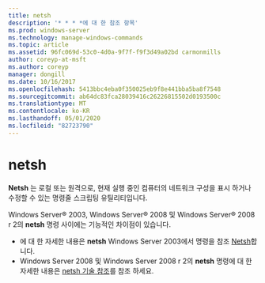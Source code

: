 ```yaml
---
title: netsh
description: '* * * *에 대 한 참조 항목'
ms.prod: windows-server
ms.technology: manage-windows-commands
ms.topic: article
ms.assetid: 96fc069d-53c0-4d0a-9f7f-f9f3d49a02bd carmonmills
author: coreyp-at-msft
ms.author: coreyp
manager: dongill
ms.date: 10/16/2017
ms.openlocfilehash: 5413bbc4eba0f350025eb9f8e441bba5ba8f7548
ms.sourcegitcommit: ab64dc83fca28039416c26226815502d0193500c
ms.translationtype: MT
ms.contentlocale: ko-KR
ms.lasthandoff: 05/01/2020
ms.locfileid: "82723790"
---
```

# <a name="netsh"></a>netsh



**Netsh** 는 로컬 또는 원격으로, 현재 실행 중인 컴퓨터의 네트워크 구성을 표시 하거나 수정할 수 있는 명령줄 스크립팅 유틸리티입니다.

Windows Server® 2003, Windows Server® 2008 및 Windows Server® 2008 r 2의 **netsh** 명령 사이에는 기능적인 차이점이 있습니다.
-   에 대 한 자세한 내용은 **netsh** Windows Server 2003에서 명령을 참조 [Netsh](https://technet.microsoft.com/library/cc779693(v=ws.10).aspx)합니다.
-   Windows Server 2008 및 Windows Server 2008 r 2의 **netsh** 명령에 대 한 자세한 내용은 [netsh 기술 참조](https://technet.microsoft.com/library/cc754753(v=ws.10).aspx)를 참조 하세요.